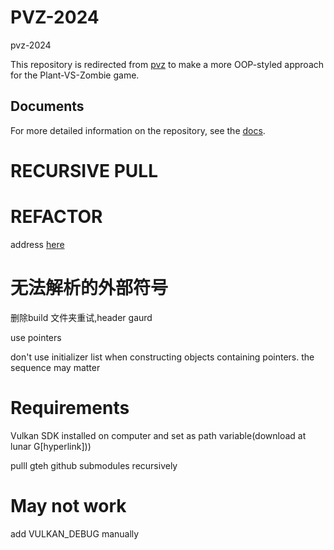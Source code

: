 # PVZ-2024

 pvz-2024

 This repository is redirected from [pvz](https://github.com/liuhanzuo/pvz2024) to make a more OOP-styled approach for the Plant-VS-Zombie game.

## Documents

For more detailed information on the repository, see the [docs](/docs/README.md).

# RECURSIVE PULL


# REFACTOR

address [here]()

# 无法解析的外部符号

删除build 文件夹重试,header gaurd

use pointers

don't use initializer list when constructing objects containing pointers. the sequence may matter

# Requirements

Vulkan SDK installed on computer and set as path variable(download at lunar G[hyperlink]))

pulll gteh github submodules recursively

# May not work
add VULKAN_DEBUG manually